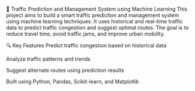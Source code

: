 🚦 Traffic Prediction and Management System using Machine Learning
This project aims to build a smart traffic prediction and management system using machine learning techniques. It uses historical and real-time traffic data to predict traffic congestion and suggest optimal routes. The goal is to reduce travel time, avoid traffic jams, and improve urban mobility.

🔍 Key Features
Predict traffic congestion based on historical data

Analyze traffic patterns and trends

Suggest alternate routes using prediction results

Built using Python, Pandas, Scikit-learn, and Matplotlib
